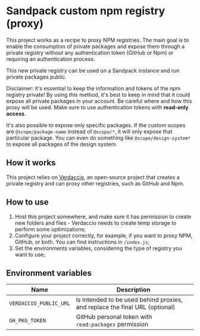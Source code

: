 # Sandpack custom npm registry (proxy)

This project works as a recipe to proxy NPM registries. The main goal is to enable the consumption of private packages and expose them through a private registry without any authentication token (GitHub or Npm) or requiring an authentication process. 

This new private registry can be used on a Sandpack instance and run private packages public. 

Disclaimer: it's essential to keep the information and tokens of the npm registry private! By using this method, it's best to keep in mind that it could expose all private packages in your account. Be careful where and how this proxy will be used. Make sure to use authentication tokens with **read-only access**.

It's also possible to expose only specific packages. If the custom scopes are `@scope/package-name` instead of `@scope/*`, it will only expose that particular package. You can even do something like `@scope/design-system*` to expose all packages of the design system.

## How it works
This project relies on [Verdaccio](https://verdaccio.org/), an open-source project that creates a private registry and can proxy other registries, such as GitHub and Npm. 

## How to use

1. Host this project somewhere, and make sure it has permission to create new folders and files - Verdaccio needs to create temp storage to perform some optimizations;
2. Configure your project correctly, for example, if you want to proxy NPM, GitHub, or both. You can find instructions in `/index.js`;
3. Set the environments variables, considering the type of registry you want to use;


## Environment variables

| Name | Description |
| - | - |
| `VERDACCIO_PUBLIC_URL` | is intended to be used behind proxies, and replace the final URL (optional) |
| `GH_PKG_TOKEN` | GitHub personal token with `read:packages` permission |